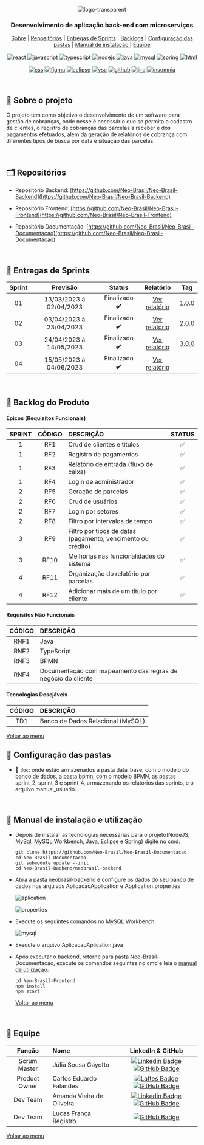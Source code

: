 <div align="center" id="menu">

![logo-transparent](https://user-images.githubusercontent.com/101027809/230509760-1fa78343-49dc-4692-b3a6-b308c36c5968.png)

<h3> Desenvolvimento de aplicação back-end com microserviços </h3>

<p>
    <a href="#sobre">Sobre</a> | 
    <a href="#repositorios">Repositórios</a> | 
    <a href="#entrega">Entregas de Sprints</a> |
    <a href="#backlog">Backlogs</a> | 
    <a href="#pastas">Configuração das pastas</a> | 
    <a href="#manuais">Manual de instalação </a> |
    <a href="#equipe">Equipe</a>
</p>

<a href="https://pt-br.reactjs.org/" target="blank"><img align="center" src="https://img.shields.io/badge/React-20232A?style=for-the-badge&logo=react&logoColor=61DAFB" alt="react"/></a> <a href="https://developer.mozilla.org/pt-BR/docs/Web/JavaScript" target="blank"><img align="center" src="https://img.shields.io/badge/JavaScript-F7DF1E?style=for-the-badge&logo=javascript&logoColor=black" alt="javascript"/></a> <a href="https://www.typescriptlang.org/" target="blank"><img align="center" src="https://img.shields.io/badge/TypeScript-007ACC?style=for-the-badge&logo=typescript&logoColor=white" alt="typescript"/></a> <a href="https://nodejs.org/en/about/" target="blank"><img align="center" src="https://img.shields.io/badge/Node.js-43853D?style=for-the-badge&logo=node.js&logoColor=white" alt="nodejs"/></a> <a href="https://www.oracle.com/br/java/technologies/downloads/" target="blank"><img align="center" src="https://img.shields.io/badge/Java-ED8B00?style=for-the-badge&logo=java&logoColor=white" alt="java"/></a> <a href="https://www.mysql.com/" target="blank"><img align="center" src="https://img.shields.io/badge/MySQL-005C84?style=for-the-badge&logo=mysql&logoColor=white" alt="mysql"/></a> <a href="https://spring.io/" target="blank"><img align="center" src="https://img.shields.io/badge/Spring-6DB33F?style=for-the-badge&logo=spring&logoColor=white" alt="spring"/></a> <a href="https://developer.mozilla.org/pt-BR/docs/Web/HTML" target="blank"><img align="center" src="https://img.shields.io/badge/HTML5-E34F26?style=for-the-badge&logo=html5&logoColor=white" alt="html"/></a>

<a href="https://developer.mozilla.org/pt-BR/docs/Web/CSS" target="blank"><img align="center" src="https://img.shields.io/badge/CSS3-1572B6?style=for-the-badge&logo=css3&logoColor=white" alt="css"/></a> <a href="http://www.figma.com" target="blank"><img align="center" src="https://img.shields.io/badge/Figma-F24E1E?style=for-the-badge&logo=figma&logoColor=white" alt="figma"/></a> <a href="https://www.eclipse.org/downloads/" target="blank"><img align="center" src="https://img.shields.io/badge/Eclipse-2C2255?style=for-the-badge&logo=eclipse&logoColor=white" alt="eclipse"/></a> <a href="https://code.visualstudio.com/" target="blank"><img align="center" src="https://img.shields.io/badge/Visual_Studio_Code-0078D4?style=for-the-badge&logo=visual%20studio%20code&logoColor=white" alt="vsc"/></a> <a href="https://github.com/" target="blank"><img align="center" src="https://img.shields.io/badge/GitHub-100000?style=for-the-badge&logo=github&logoColor=white" alt="github"/></a> <a href="https://www.atlassian.com/software/jira?&aceid=&adposition=&adgroup=144583555677&campaign=19313279983&creative=642044821568&device=c&keyword=jira&matchtype=e&network=g&placement=&ds_kids=p74591032830&ds_e=GOOGLE&ds_eid=700000001558501&ds_e1=GOOGLE&gclid=EAIaIQobChMI_9y8kvKX_gIVCBXUAR1TUgJMEAAYASAAEgLqOfD_BwE&gclsrc=aw.ds" target="blank"><img align="center" src="https://img.shields.io/badge/Jira-0052CC?style=for-the-badge&logo=Jira&logoColor=white" alt="jira"/></a> <a href="https://insomnia.rest/" target="blank"><img align="center" src="https://camo.githubusercontent.com/7dca196dd7adc5004b07ec192b825cd9935af42a2abe7ff06b8aff268643b6b0/68747470733a2f2f696d672e736869656c64732e696f2f62616467652f496e736f6d6e69612d3538343962653f7374796c653d666f722d7468652d6261646765266c6f676f3d496e736f6d6e6961266c6f676f436f6c6f723d7768697465" alt="insomnia"/></a> 

</div> 
<br>

<span id="sobre">

## :pencil: Sobre o projeto
 O projeto tem como objetivo o desenvolvimento de um software para gestão de cobranças, onde nesse é necessário que se permita o cadastro de clientes, o  registro de cobranças das parcelas a receber e dos pagamentos efetuados, além da geração de relatórios de cobrança com diferentes tipos de busca por data e situação das parcelas.

<br>

<span id="repositorios">

<h2> 🗂 Repositórios </h2>

- Repositório Backend: [https://github.com/Neo-Brasil/Neo-Brasil-Backend](https://github.com/Neo-Brasil/Neo-Brasil-Backend)

- Repositório Frontend: [https://github.com/Neo-Brasil/Neo-Brasil-Frontend](https://github.com/Neo-Brasil/Neo-Brasil-Frontend)

- Repositório Documentação: [https://github.com/Neo-Brasil/Neo-Brasil-Documentacao](https://github.com/Neo-Brasil/Neo-Brasil-Documentacao)

  <br>

<span id="entrega">

## 🏁 Entregas de Sprints
| Sprint |        Previsão         |     Status     |     Relatório     | Tag|
| :----: | :---------------------: | :------------: | :---------------: | :------------:|
|   01   | 13/03/2023 à 02/04/2023 |  Finalizado ✔️  | [Ver relatório](https://github.com/Neo-Brasil/Neo-Brasil-Documentacao/tree/sprint-1) | [1.0.0](https://github.com/Neo-Brasil/Neo-Brasil-Documentacao/releases/tag/1.0.0)|
|   02   | 03/04/2023 à 23/04/2023 | Finalizado ✔️	|  [Ver relatório](https://github.com/Neo-Brasil/Neo-Brasil-Documentacao/blob/main/doc/sprint_2/relatorio_sprint2.md)             |[2.0.0](https://github.com/Neo-Brasil/Neo-Brasil-Documentacao/releases/tag/2.0.0)|
|   03   | 24/04/2023 à 14/05/2023 | Finalizado ✔️ | [Ver relatório](https://github.com/Neo-Brasil/Neo-Brasil-Documentacao/blob/main/doc/sprint_3/relatorio_sprint3.md) |[3.0.0](https://github.com/Neo-Brasil/Neo-Brasil-Documentacao/releases/tag/3.0.0)|
|   04   | 15/05/2023 à 04/06/2023 | Finalizado ✔️ | [Ver relatório](https://github.com/Neo-Brasil/Neo-Brasil-Documentacao/blob/main/doc/sprint_4/relatorio_sprint4.md) ||

<br>

<span id="backlog">  

## :pushpin: Backlog do Produto  

 #### Épicos (Requisitos Funcionais) 
| SPRINT | CÓDIGO | DESCRIÇÃO                                      | STATUS |
| :----: | :----: | :--------------------------------------------- | :----: |
|   1    |  RF1   | Crud de clientes e titulos                     |   ✅    |
|   1    |  RF2   | Registro de pagamentos                         |   ✅    |
|   1    |  RF3   | Relatório de entrada (fluxo de caixa)          |   ✅    |
|   1    |  RF4   | Login de administrador                         |   ✅    |
|   2    |  RF5   | Geração de parcelas               |   ✅   |
|   2    |  RF6   | Crud de usuários             |   ✅   |
|   2    |  RF7   | Login por setores             |   ✅   |
|   2    |  RF8   | Filtro por intervalos de tempo |   ✅   |
|   3    |  RF9   | Filtro por tipos de datas (pagamento, vencimento ou crédito)                |   ✅   |
|   3    |  RF10  | Melhorias nas funcionalidades do sistema |   ✅   |
|   4    |  RF11 | Organização do relatório por parcelas     |   ✅   |
|   4    |  RF12 | Adicionar mais de um título por cliente   |   ✅   |

#### Requisitos Não Funcionais  
| CÓDIGO | DESCRIÇÃO |
|:------:|:----------|
| RNF1 | Java                  |
| RNF2 | TypeScript |
| RNF3 | BPMN           |
| RNF4 | Documentação com mapeamento das regras de negócio do cliente |

<h4> Tecnologias Desejáveis </h4>

| CÓDIGO | DESCRIÇÃO                         |
| :----: | :-------------------------------- |
|  TD1   | Banco de Dados Relacional (MySQL) |


<a href="#menu">Voltar ao menu</a>

<span id="pastas">

## :file_folder: Configuração das pastas
* 📂 `doc`: onde estão armazenados a pasta data_base, com o modelo do banco de dados, a pasta bpmn, com o modelo BPMN, as pastas sprint_2, sprint_3 e sprint_4, armazenando os relatórios das sprints, e o arquivo manual_usuario.


<br>

<span id="manuais">

 ## :scroll: Manual de instalação e utilização

* Depois de instalar as tecnologias necessárias para o projeto(NodeJS, MySql, MySQL Workbench, Java, Eclipse e Spring) digite no cmd:

  ```
  git clone https://github.com/Neo-Brasil/Neo-Brasil-Documentacao
  cd Neo-Brasil-Documentacao
  git submodule update --init
  cd Neo-Brasil-Backend/neobrasil-backend
  ```

- Abra a pasta neobrasil-backend  e configure os dados do seu banco de dados nos arquivos AplicacaoApplication e Application.properties

   ![aplication](https://user-images.githubusercontent.com/101027809/230620491-f68a5bff-59bd-470e-865e-0c9a91b12eb2.png)

   ![properties](https://user-images.githubusercontent.com/101027809/230620524-c44c77b5-3571-47c4-b7aa-acea042712a5.png)

- Execute os seguintes comandos no MySQL Workbench:
  
  ![mysql](https://user-images.githubusercontent.com/101027809/229372701-fabb64af-5456-4f70-9e22-1f209373dac1.png)
  
- Execute o arquivo AplicacaoAplication.java 

* Após executar o backend, retorne para pasta Neo-Brasil-Documentacao, execute os comandos seguintes no cmd e leia o [manual de utilização](https://github.com/Neo-Brasil/Neo-Brasil-Documentacao/blob/main/doc/manual_usuario.md):

  ```
  cd Neo-Brasil-Frontend
  npm install
  npm start
  ```
  
  
  <a href="#menu">Voltar ao menu</a>


 <br>

<span id="equipe"> 

## :busts_in_silhouette: Equipe

|    Função     | Nome                               |                      LinkedIn & GitHub                       |
| :-----------: | :--------------------------------- | :----------------------------------------------------------: |
| Scrum Master  | Júlia Sousa Gayotto                | [![Linkedin Badge](https://img.shields.io/badge/Linkedin-blue?style=flat-square&logo=Linkedin&logoColor=white)](https://www.linkedin.com/in/júlia-gayotto/) [![GitHub Badge](https://img.shields.io/badge/GitHub-111217?style=flat-square&logo=github&logoColor=white)](https://github.com/JuliaGayotto) |
| Product Owner | Carlos Eduardo Falandes            | [![Lattes Badge](https://img.shields.io/badge/-Lattes-orange?style=flat-square&logo=GitBook&logoColor=white&link=http://lattes.cnpq.br/2433599000300626)](http://lattes.cnpq.br/3579183651868833) [![GitHub Badge](https://img.shields.io/badge/GitHub-111217?style=flat-square&logo=github&logoColor=white)](https://github.com/Desduh) |
|   Dev Team    | Amanda Vieira de Oliveira          | [![Linkedin Badge](https://img.shields.io/badge/Linkedin-blue?style=flat-square&logo=Linkedin&logoColor=white)](https://www.linkedin.com/in/amanda-vo/) [![GitHub Badge](https://img.shields.io/badge/GitHub-111217?style=flat-square&logo=github&logoColor=white)](https://github.com/amandavo) |
|   Dev Team    | Lucas França Registro              | [![GitHub Badge](https://img.shields.io/badge/GitHub-111217?style=flat-square&logo=github&logoColor=white)](https://github.com/LucasFrancaRegistro) |

<a href="#menu">Voltar ao menu</a>
